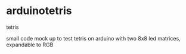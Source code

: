 # arduinotetris
tetris

small code mock up to test tetris on arduino with two 8x8 led matrices, expandable to RGB
